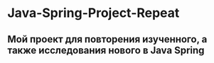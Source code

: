 # Java-Spring-Project-Repeat
## Мой проект для повторения изученного, а также исследования нового в Java Spring
